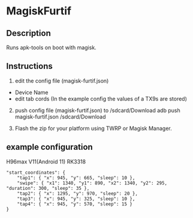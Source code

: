 # MagiskFurtif

## Description

Runs apk-tools on boot with magisk. 

## Instructions

1. edit the config file (magisk-furtif.json)
 - Device Name
 - edit tab cords (In the example config the values ​​of a TX9s are stored)

2. push config file (magisk-furtif.json) to /sdcard/Download
   adb push magisk-furtif.json /sdcard/Download

4. Flash the zip for your platform using TWRP or Magisk Manager.

## example configuration

H96max V11(Android 11) RK3318

    "start_coordinates": {
        "tap1": { "x": 945, "y": 665, "sleep": 10 },
        "swipe": { "x1": 1340, "y1": 890, "x2": 1340, "y2": 295, "duration": 300, "sleep": 35 },
        "tap2": { "x": 1295, "y": 970, "sleep": 20 },
        "tap3": { "x": 945, "y": 325, "sleep": 10 },
        "tap4": { "x": 945, "y": 570, "sleep": 15 }
    }
